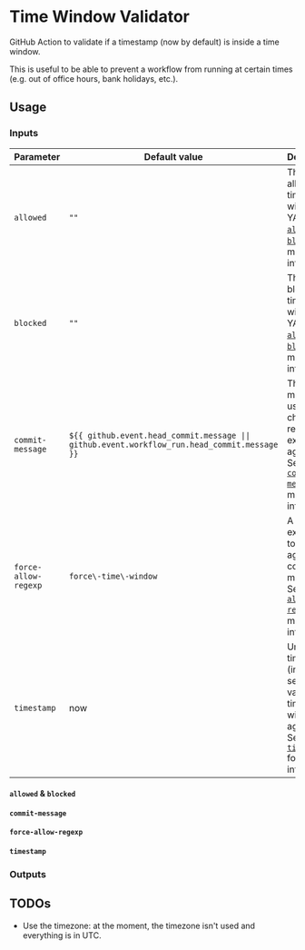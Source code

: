 # Time Window Validator

GitHub Action to validate if a timestamp (now by default) is inside a time window.

This is useful to be able to prevent a workflow from running at certain times (e.g. out of office hours, bank holidays,
etc.).

## Usage

### Inputs

| Parameter            | Default value                                                                                | Description                                                                                                                     |
|----------------------|----------------------------------------------------------------------------------------------|---------------------------------------------------------------------------------------------------------------------------------|
| `allowed`            | `""`                                                                                         | The allowed time windows in YAML. See [`allowed` & `blocked`](#allowed--blocked) for more information.                          |
| `blocked`            | `""`                                                                                         | The blocked time windows in YAML. See [`allowed` & `blocked`](#allowed--blocked) for more information.                          |
| `commit-message`     | `${{ github.event.head_commit.message \|\| github.event.workflow_run.head_commit.message }}` | The commit message used to check the regular expression against. See [`commit-message`](#commit-message) for more information.  |
| `force-allow-regexp` | `force\-time\-window`                                                                        | A regular expression to check against the commit message. See [`force-allow-regepx`](#force-allow-regexp) for more information. |
| `timestamp`          | now                                                                                          | Unix timestamp (in seconds) to validate the time windows against. See [`timestamp`](#timestamp) for more information.           |

#### `allowed` & `blocked`

#### `commit-message`

#### `force-allow-regexp`

#### `timestamp`

### Outputs

## TODOs

- Use the timezone: at the moment, the timezone isn't used and everything is in UTC.

